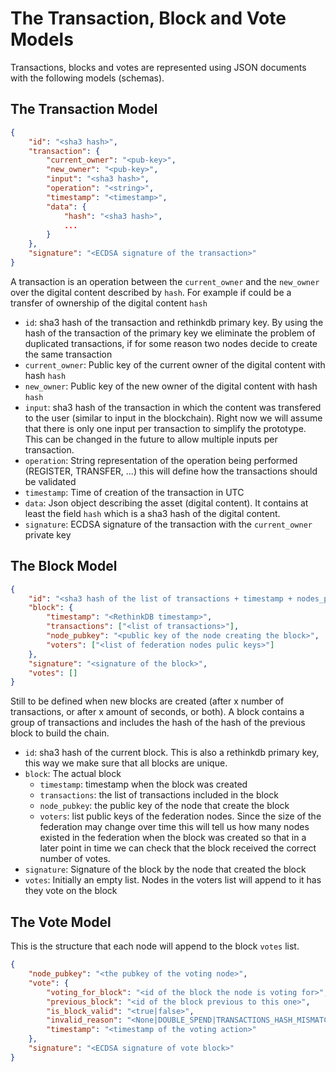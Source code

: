 # The Transaction, Block and Vote Models

Transactions, blocks and votes are represented using JSON documents with the following models (schemas).

## The Transaction Model

```json
{
    "id": "<sha3 hash>",
    "transaction": {
        "current_owner": "<pub-key>",
        "new_owner": "<pub-key>",
        "input": "<sha3 hash>",
        "operation": "<string>",
        "timestamp": "<timestamp>",
        "data": {
            "hash": "<sha3 hash>",
            ...
        }
    },
    "signature": "<ECDSA signature of the transaction>"
}
```

A transaction is an operation between the `current_owner` and the `new_owner` over the digital content described by `hash`. For example if could be a transfer of ownership of the digital content `hash`

- `id`: sha3 hash of the transaction and rethinkdb primary key. By using the hash of the transaction of the 
primary key we eliminate the problem of duplicated transactions, if for some reason two nodes decide to create the 
same transaction
- `current_owner`: Public key of the current owner of the digital content with hash `hash`
- `new_owner`: Public key of the new owner of the digital content with hash `hash`
- `input`: sha3 hash of the transaction in which the content was transfered to the user (similar to input in 
the blockchain). Right now we will assume that there is only one input per transaction to simplify the prototype. 
This can be changed in the future to allow multiple inputs per transaction.
- `operation`: String representation of the operation being performed (REGISTER, TRANSFER, ...) this will define how
the transactions should be validated
- `timestamp`: Time of creation of the transaction in UTC
- `data`: Json object describing the asset (digital content). It contains at least the field `hash` which is a 
sha3 hash of the digital content.
- `signature`: ECDSA signature of the transaction with the `current_owner` private key

## The Block Model

```json
{
    "id": "<sha3 hash of the list of transactions + timestamp + nodes_pubkeys>",
    "block": {
        "timestamp": "<RethinkDB timestamp>",
        "transactions": ["<list of transactions>"],
        "node_pubkey": "<public key of the node creating the block>",
        "voters": ["<list of federation nodes pulic keys>"]
    },
    "signature": "<signature of the block>",
    "votes": []
}
```

Still to be defined when new blocks are created (after x number of transactions, or after x amount of seconds, 
or both).
A block contains a group of transactions and includes the hash of the hash of the previous block to build the chain.

- `id`: sha3 hash of the current block. This is also a rethinkdb primary key, this way we make sure that all blocks are unique.
- `block`: The actual block
    - `timestamp`: timestamp when the block was created
    - `transactions`: the list of transactions included in the block
    - `node_pubkey`: the public key of the node that create the block
    - `voters`: list public keys of the federation nodes. Since the size of the
      federation may change over time this will tell us how many nodes existed
      in the federation when the block was created so that in a later point in
      time we can check that the block received the correct number of votes.
- `signature`: Signature of the block by the node that created the block
- `votes`: Initially an empty list. Nodes in the voters list will append to it
  has they vote on the block


## The Vote Model

This is the structure that each node will append to the block `votes` list.

```json
{
    "node_pubkey": "<the pubkey of the voting node>",
    "vote": {
        "voting_for_block": "<id of the block the node is voting for>",
        "previous_block": "<id of the block previous to this one>",
        "is_block_valid": "<true|false>",
        "invalid_reason": "<None|DOUBLE_SPEND|TRANSACTIONS_HASH_MISMATCH|NODES_PUBKEYS_MISMATCH",
        "timestamp": "<timestamp of the voting action>"
    },
    "signature": "<ECDSA signature of vote block>"
}
```
